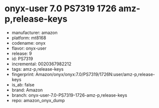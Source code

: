 # onyx-user 7.0 PS7319 1726 amz-p,release-keys
- manufacturer: amazon
- platform: mt8168
- codename: onyx
- flavor: onyx-user
- release: 9
- id: PS7319
- incremental: 0020367982212
- tags: amz-p,release-keys
- fingerprint: Amazon/onyx/onyx:7.0/PS7319/1726N:user/amz-p,release-keys
- is_ab: false
- brand: Amazon
- branch: onyx-user-7.0-PS7319-1726-amz-p,release-keys
- repo: amazon_onyx_dump
